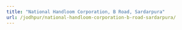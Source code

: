 ```yaml
---
title: "National Handloom Corporation, B Road, Sardarpura"
url: /jodhpur/national-handloom-corporation-b-road-sardarpura/
---
```

